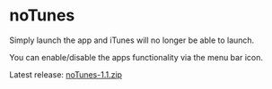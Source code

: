 # noTunes

Simply launch the app and iTunes will no longer be able to launch.

You can enable/disable the apps functionality via the menu bar icon.

Latest release: [noTunes-1.1.zip](https://github.com/tombonez/noTunes/releases/download/v1.1/noTunes-1.1.zip)
